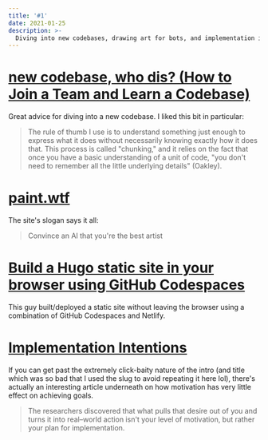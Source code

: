 ```yaml
---
title: '#1'
date: 2021-01-25
description: >-
  Diving into new codebases, drawing art for bots, and implementation intentions.
---
```


# [new codebase, who dis? (How to Join a Team and Learn a Codebase)](https://www.samueltaylor.org/articles/how-to-learn-a-codebase.html)

Great advice for diving into a new codebase. I liked this bit in particular:

> The rule of thumb I use is to understand something just enough to express what it does without necessarily knowing exactly how it does that. This process is called "chunking," and it relies on the fact that once you have a basic understanding of a unit of code, "you don't need to remember all the little underlying details" (Oakley).

# [paint.wtf](https://paint.wtf/leaderboard)

The site's slogan says it all:

> Convince an AI that you're the best artist

# [Build a Hugo static site in your browser using GitHub Codespaces](https://shotor.com/blog/build-a-hugo-static-site-in-your-browser-using-github-codespaces/)

This guy built/deployed a static site without leaving the browser using a combination of GitHub Codespaces and Netlify.

# [Implementation Intentions](https://jamesclear.com/implementation-intentions)

If you can get past the extremely click-baity nature of the intro (and title which was so bad that I used the slug to avoid repeating it here lol), there's actually an interesting article underneath on how motivation has very little effect on achieving goals.

> The researchers discovered that what pulls that desire out of you and turns it into real–world action isn't your level of motivation, but rather your plan for implementation.
